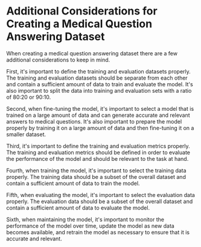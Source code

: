 # Additional Considerations for Creating a Medical Question Answering Dataset

When creating a medical question answering dataset there are a few additional considerations to keep in mind.

First, it's important to define the training and evaluation datasets properly. The training and evaluation datasets should be separate from each other and contain a sufficient amount of data to train and evaluate the model. It's also important to split the data into training and evaluation sets with a ratio of 80:20 or 90:10.

Second, when fine-tuning the model, it's important to select a model that is trained on a large amount of data and can generate accurate and relevant answers to medical questions. It's also important to prepare the model properly by training it on a large amount of data and then fine-tuning it on a smaller dataset.

Third, it's important to define the training and evaluation metrics properly. The training and evaluation metrics should be defined in order to evaluate the performance of the model and should be relevant to the task at hand.

Fourth, when training the model, it's important to select the training data properly. The training data should be a subset of the overall dataset and contain a sufficient amount of data to train the model.

Fifth, when evaluating the model, it's important to select the evaluation data properly. The evaluation data should be a subset of the overall dataset and contain a sufficient amount of data to evaluate the model.

Sixth, when maintaining the model, it's important to monitor the performance of the model over time, update the model as new data becomes available, and retrain the model as necessary to ensure that it is accurate and relevant.



